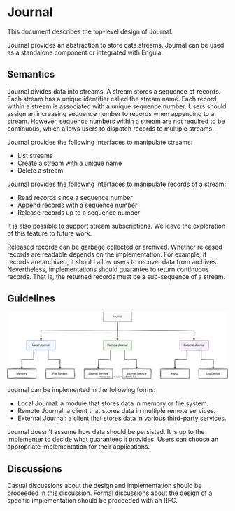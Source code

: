 # Journal

This document describes the top-level design of Journal.

Journal provides an abstraction to store data streams.
Journal can be used as a standalone component or integrated with Engula.

## Semantics

Journal divides data into streams.
A stream stores a sequence of records.
Each stream has a unique identifier called the stream name.
Each record within a stream is associated with a unique sequence number.
Users should assign an increasing sequence number to records when appending to a stream.
However, sequence numbers within a stream are not required to be continuous, which allows users to dispatch records to multiple streams.

Journal provides the following interfaces to manipulate streams:

- List streams
- Create a stream with a unique name
- Delete a stream

Journal provides the following interfaces to manipulate records of a stream:

- Read records since a sequence number
- Append records with a sequence number
- Release records up to a sequence number

It is also possible to support stream subscriptions. We leave the exploration of this feature to future work.

Released records can be garbage collected or archived.
Whether released records are readable depends on the implementation.
For example, if records are archived, it should allow users to recover data from archives.
Nevertheless, implementations should guarantee to return continuous records. That is, the returned records must be a sub-sequence of a stream.

## Guidelines

![Architecture](images/journal-architecture.drawio.svg)

Journal can be implemented in the following forms:

- Local Journal: a module that stores data in memory or file system.
- Remote Journal: a client that stores data in multiple remote services.
- External Journal: a client that stores data in various third-party services.

Journal doesn't assume how data should be persisted.
It is up to the implementer to decide what guarantees it provides.
Users can choose an appropriate implementation for their applications.

## Discussions

Casual discussions about the design and implementation should be proceeded in [this discussion][journal-discussion].
Formal discussions about the design of a specific implementation should be proceeded with an RFC.

[journal-discussion]: https://github.com/engula/engula/discussions/70
